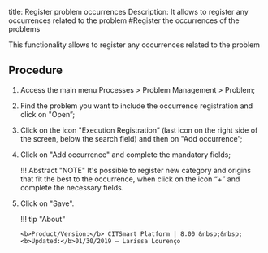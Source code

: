 title: Register problem occurrences
Description: It allows to register any occurrences related to the problem
#Register the occurrences of the problems

This functionality allows to register any occurrences related to the problem

Procedure
------------

1.  Access the main menu Processes \>
    Problem Management \> Problem;

2.  Find the problem you want to include the occurrence registration and click
    on "Open”;

3.  Click on the icon "Execution Registration” (last icon on the right side of
    the screen, below the search field) and then on "Add
    occurrence”;

4.  Click on "Add occurrence" and complete the mandatory fields;

    !!! Abstract "NOTE"
        It's possible to register new category and origins that fit the best to the
        occurrence, when click on the icon “+” and complete the necessary fields.

5.  Click on "Save".

    !!! tip "About"

        <b>Product/Version:</b> CITSmart Platform | 8.00 &nbsp;&nbsp;
        <b>Updated:</b>01/30/2019 – Larissa Lourenço

